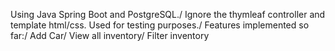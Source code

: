 Using Java Spring Boot and PostgreSQL./
Ignore the thymleaf controller and template html/css. Used for testing purposes./
Features implemented so far:/
Add Car/
View all inventory/
Filter inventory

